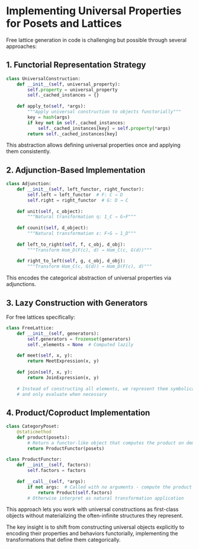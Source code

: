 # Implementing Universal Properties for Posets and Lattices

Free lattice generation in code is challenging but possible through several approaches:

## 1. Functorial Representation Strategy

```python
class UniversalConstruction:
    def __init__(self, universal_property):
        self.property = universal_property
        self._cached_instances = {}
        
    def apply_to(self, *args):
        """Apply universal construction to objects functorially"""
        key = hash(args)
        if key not in self._cached_instances:
            self._cached_instances[key] = self.property(*args)
        return self._cached_instances[key]
```

This abstraction allows defining universal properties once and applying them consistently.

## 2. Adjunction-Based Implementation

```python
class Adjunction:
    def __init__(self, left_functor, right_functor):
        self.left = left_functor  # F: C → D
        self.right = right_functor  # G: D → C
        
    def unit(self, c_object):
        """Natural transformation η: 1_C ⇒ G∘F"""
        
    def counit(self, d_object):
        """Natural transformation ε: F∘G ⇒ 1_D"""
        
    def left_to_right(self, f, c_obj, d_obj):
        """Transform Hom_D(F(c), d) → Hom_C(c, G(d))"""
        
    def right_to_left(self, g, c_obj, d_obj):
        """Transform Hom_C(c, G(d)) → Hom_D(F(c), d)"""
```

This encodes the categorical abstraction of universal properties via adjunctions.

## 3. Lazy Construction with Generators

For free lattices specifically:

```python
class FreeLattice:
    def __init__(self, generators):
        self.generators = frozenset(generators)
        self._elements = None  # Computed lazily
        
    def meet(self, x, y):
        return MeetExpression(x, y)
        
    def join(self, x, y):
        return JoinExpression(x, y)
    
    # Instead of constructing all elements, we represent them symbolically
    # and only evaluate when necessary
```

## 4. Product/Coproduct Implementation

```python
class CategoryPoset:
    @staticmethod
    def product(posets):
        # Return a functor-like object that computes the product on demand
        return ProductFunctor(posets)
        
class ProductFunctor:
    def __init__(self, factors):
        self.factors = factors
        
    def __call__(self, *args):
        if not args:  # Called with no arguments - compute the product object
            return Product(self.factors)
        # Otherwise interpret as natural transformation application
```

This approach lets you work with universal constructions as first-class objects without materializing the often-infinite structures they represent.

The key insight is to shift from constructing universal objects explicitly to encoding their properties and behaviors functorially, implementing the transformations that define them categorically.​​​​​​​​​​​​​​​​
